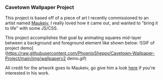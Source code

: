 ### Cavetown Wallpaper Project

This project is based off of a piece of art I recently commissioned to an artist named [Maukeiv](https://twitter.com/Maukeiv), I really loved how it came out, and wanted to "bring it to life" with some JS/CSS.

This project accomplishes that goal by animating squares mid-layer between a background and foreground element like shown below:
![GIF of project demo](https://raw.githubusercontent.com/PhoenixSheppy/Cavetown-Wallpaper-Project/main/img/wallpaperv2 demo.gif)

All credit for the artwork goes to Maukeiv, go give him a look [here](https://twitter.com/Maukeiv) if you're interested in his work.
